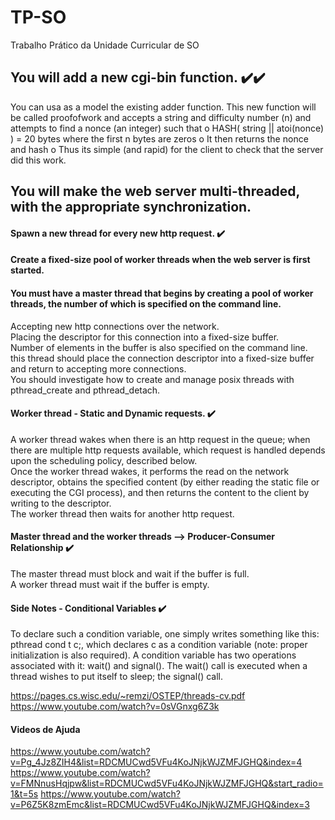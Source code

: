 # TP-SO
Trabalho Prático da Unidade Curricular de SO


## You will add a new cgi-bin function.  ✔️✔️

You can usa as a model the existing adder function.
This new function will be called proofofwork and accepts a string and difficulty number (n)
and attempts to find a nonce (an integer) such that
o HASH( string || atoi(nonce) ) = 20 bytes where the first n bytes are zeros
o It then returns the nonce and hash
o Thus its simple (and rapid) for the client to check that the server did this work.


## You will make the web server multi-threaded, with the appropriate synchronization. 

####  Spawn a new thread for every new http request. ✔️
#### Create a fixed-size pool of worker threads when the web server is first started.
####  You must have a master thread that begins by creating a pool of worker threads, the number of which is specified on the command line.
Accepting new http connections over the network.<br>
Placing the descriptor for this connection into a fixed-size buffer.<br>
Number of elements in the buffer is also specified on the command line.<br>
this thread should place the connection descriptor into a fixed-size buffer and return to accepting more connections.<br>
You should investigate how to create and manage posix threads with pthread_create and pthread_detach.<br>
#### Worker thread - Static and Dynamic requests. ✔️
A worker thread wakes when there is an http request in the queue; when there are multiple http
requests available, which request is handled depends upon the scheduling policy, described
below.<br>
Once the worker thread wakes, it performs the read on the network descriptor, obtains the
specified content (by either reading the static file or executing the CGI process), and then returns
the content to the client by writing to the descriptor.<br>
The worker thread then waits for another http request.<br>
#### Master thread and the worker threads --> Producer-Consumer Relationship ✔️
The master thread must block and wait if the buffer is full.<br>
A worker thread must wait if the buffer is empty.<br>

#### Side Notes - Conditional Variables ✔️
To declare such a condition variable, one simply writes something
like this: pthread cond t c;, which declares c as a condition variable
(note: proper initialization is also required). A condition variable has two
operations associated with it: wait() and signal(). The wait() call
is executed when a thread wishes to put itself to sleep; the signal() call.

https://pages.cs.wisc.edu/~remzi/OSTEP/threads-cv.pdf
https://www.youtube.com/watch?v=0sVGnxg6Z3k

#### Videos de Ajuda 
https://www.youtube.com/watch?v=Pg_4Jz8ZIH4&list=RDCMUCwd5VFu4KoJNjkWJZMFJGHQ&index=4
https://www.youtube.com/watch?v=FMNnusHqjpw&list=RDCMUCwd5VFu4KoJNjkWJZMFJGHQ&start_radio=1&t=5s
https://www.youtube.com/watch?v=P6Z5K8zmEmc&list=RDCMUCwd5VFu4KoJNjkWJZMFJGHQ&index=3

